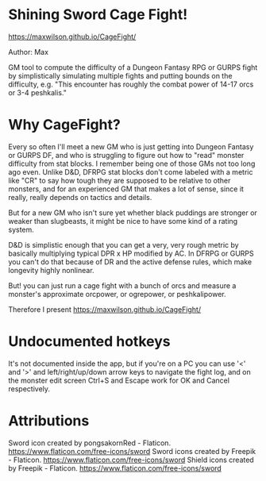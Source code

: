 # Shining Sword Cage Fight!

https://maxwilson.github.io/CageFight/

Author: Max

GM tool to compute the difficulty of a Dungeon Fantasy RPG or GURPS fight by simplistically simulating multiple fights and putting bounds on the difficulty, e.g. "This encounter has roughly the combat power of 14-17 orcs or 3-4 peshkalis."

# Why CageFight?

Every so often I'll meet a new GM who is just getting into Dungeon Fantasy or GURPS DF, and who is struggling to figure out how to "read" monster difficulty from stat blocks. I remember being one of those GMs not too long ago even. Unlike D&D, DFRPG stat blocks don't come labeled with a metric like "CR" to say how tough they are supposed to be relative to other monsters, and for an experienced GM that makes a lot of sense, since it really, really depends on tactics and details.

But for a new GM who isn't sure yet whether black puddings are stronger or weaker than slugbeasts, it might be nice to have some kind of a rating system.

D&D is simplistic enough that you can get a very, very rough metric by basically multiplying typical DPR x HP modified by AC. In DFRPG or GURPS you can't do that because of DR and the active defense rules, which make longevity highly nonlinear.

But! you can just run a cage fight with a bunch of orcs and measure a monster's approximate orcpower, or ogrepower, or peshkalipower.

Therefore I present https://maxwilson.github.io/CageFight/

# Undocumented hotkeys

It's not documented inside the app, but if you're on a PC you can use '<' and '>' and left/right/up/down arrow keys to navigate the fight log, and on the monster edit screen Ctrl+S and Escape work for OK and Cancel respectively.

# Attributions

Sword icon created by pongsakornRed - Flaticon. https://www.flaticon.com/free-icons/sword
Sword icons created by Freepik - Flaticon. https://www.flaticon.com/free-icons/sword
Shield icons created by Freepik - Flaticon. https://www.flaticon.com/free-icons/sword
